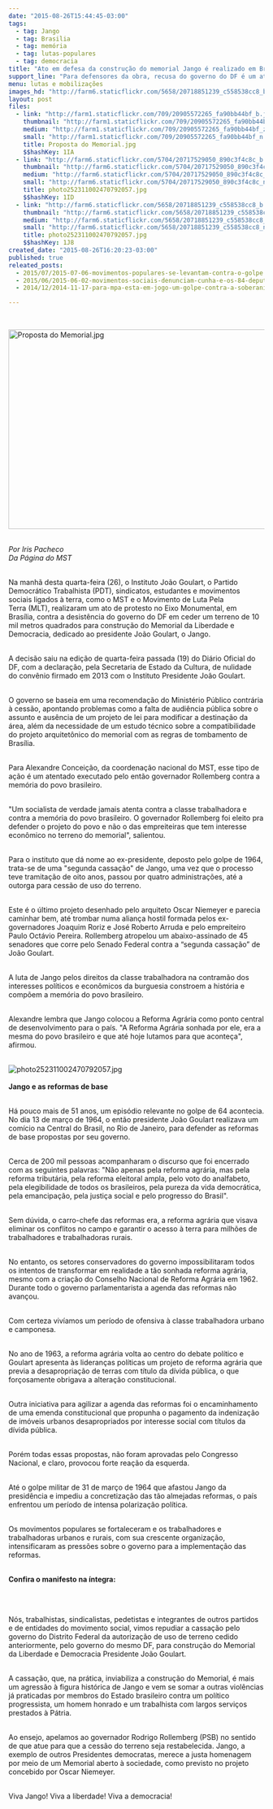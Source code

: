 ```yaml
---
date: "2015-08-26T15:44:45-03:00"
tags:
  - tag: Jango
  - tag: Brasilia
  - tag: memória
  - tag: lutas-populares
  - tag: democracia
title: "Ato em defesa da construção do memorial Jango é realizado em Brasília "
support_line: "Para defensores da obra, recusa do governo do DF é um atentado à memoria do povo brasileiro. "
menu: lutas e mobilizações
images_hd: "http://farm6.staticflickr.com/5658/20718851239_c558538cc8_b.jpg"
layout: post
files:
  - link: "http://farm1.staticflickr.com/709/20905572265_fa90bb44bf_b.jpg"
    thumbnail: "http://farm1.staticflickr.com/709/20905572265_fa90bb44bf_t.jpg"
    medium: "http://farm1.staticflickr.com/709/20905572265_fa90bb44bf_z.jpg"
    small: "http://farm1.staticflickr.com/709/20905572265_fa90bb44bf_n.jpg"
    title: Proposta do Memorial.jpg
    $$hashKey: 1IA
  - link: "http://farm6.staticflickr.com/5704/20717529050_890c3f4c8c_b.jpg"
    thumbnail: "http://farm6.staticflickr.com/5704/20717529050_890c3f4c8c_t.jpg"
    medium: "http://farm6.staticflickr.com/5704/20717529050_890c3f4c8c_z.jpg"
    small: "http://farm6.staticflickr.com/5704/20717529050_890c3f4c8c_n.jpg"
    title: photo252311002470792057.jpg
    $$hashKey: 1ID
  - link: "http://farm6.staticflickr.com/5658/20718851239_c558538cc8_b.jpg"
    thumbnail: "http://farm6.staticflickr.com/5658/20718851239_c558538cc8_t.jpg"
    medium: "http://farm6.staticflickr.com/5658/20718851239_c558538cc8_z.jpg"
    small: "http://farm6.staticflickr.com/5658/20718851239_c558538cc8_n.jpg"
    title: photo252311002470792057.jpg
    $$hashKey: 1J8
created_date: "2015-08-26T16:20:23-03:00"
published: true
releated_posts:
  - 2015/07/2015-07-06-movimentos-populares-se-levantam-contra-o-golpe.md
  - 2015/06/2015-06-02-movimentos-sociais-denunciam-cunha-e-os-84-deputados-que-mudaram-seus-votos.md
  - 2014/12/2014-11-17-para-mpa-esta-em-jogo-um-golpe-contra-a-soberania-nacional.md

---
```

<p>&nbsp;</p>

<p><img alt="Proposta do Memorial.jpg" height="393" src="http://farm1.staticflickr.com/709/20905572265_fa90bb44bf_b.jpg" width="700" /></p>

<p><br />
<em>Por Iris Pacheco<br />
Da P&aacute;gina do MST</em></p>

<p><br />
Na manh&atilde; desta quarta-feira (26), o Instituto Jo&atilde;o Goulart, o Partido Democr&aacute;tico Trabalhista (PDT), sindicatos, estudantes e&nbsp;movimentos sociais ligados &agrave;&nbsp;terra,&nbsp;como o MST e o Movimento de Luta Pela Terra&nbsp;(MLT), realizaram um ato de protesto no Eixo Monumental, em Bras&iacute;lia, contra a desist&ecirc;ncia do governo do DF em ceder um terreno de 10 mil metros quadrados para constru&ccedil;&atilde;o do Memorial da Liberdade e Democracia, dedicado ao presidente Jo&atilde;o Goulart, o Jango.</p>

<p><br />
A decis&atilde;o saiu na edi&ccedil;&atilde;o de quarta-feira passada (19) do Di&aacute;rio Oficial do DF, com a declara&ccedil;&atilde;o, pela Secretaria de Estado da Cultura, de nulidade do&nbsp;conv&ecirc;nio firmado em 2013 com o Instituto Presidente Jo&atilde;o Goulart.</p>

<p><br />
O governo se baseia em uma recomenda&ccedil;&atilde;o do Minist&eacute;rio P&uacute;blico contr&aacute;ria &agrave; cess&atilde;o, apontando problemas como a falta de audi&ecirc;ncia p&uacute;blica sobre o assunto e aus&ecirc;ncia de um projeto de lei para modificar a destina&ccedil;&atilde;o da &aacute;rea, al&eacute;m da necessidade de um estudo t&eacute;cnico sobre a compatibilidade do projeto arquitet&ocirc;nico do memorial com as regras de tombamento de Bras&iacute;lia.</p>

<p><br />
Para Alexandre Concei&ccedil;&atilde;o, da coordena&ccedil;&atilde;o nacional do MST, esse tipo de a&ccedil;&atilde;o &eacute; um atentado executado pelo ent&atilde;o governador Rollemberg contra a mem&oacute;ria do povo brasileiro.&nbsp;</p>

<p><br />
&quot;Um socialista de verdade jamais atenta contra a classe trabalhadora e contra a mem&oacute;ria do povo brasileiro. O governador Rollemberg foi eleito pra defender o projeto do povo e n&atilde;o o das empreiteiras que tem interesse econ&ocirc;mico no terreno do memorial&quot;, salientou.</p>

<p><br />
Para o instituto que d&aacute; nome ao ex-presidente, deposto pelo golpe de 1964, trata-se de uma &quot;segunda cassa&ccedil;&atilde;o&quot; de Jango, uma vez que o processo teve tramita&ccedil;&atilde;o de oito anos, passou por quatro administra&ccedil;&otilde;es, at&eacute; a outorga para cess&atilde;o de uso do terreno.&nbsp;</p>

<p><br />
Este &eacute; o &uacute;ltimo projeto desenhado pelo arquiteto Oscar Niemeyer e parecia caminhar bem, at&eacute; trombar numa alian&ccedil;a hostil formada pelos ex-governadores Joaquim Roriz e Jos&eacute; Roberto Arruda e pelo empreiteiro Paulo Oct&aacute;vio Pereira. Rollemberg atropelou um abaixo-assinado de 45 senadores que corre pelo Senado Federal contra a &ldquo;segunda cassa&ccedil;&atilde;o&rdquo; de Jo&atilde;o Goulart.</p>

<p><br />
A luta de Jango pelos direitos da classe trabalhadora na contram&atilde;o dos interesses pol&iacute;ticos e econ&ocirc;micos da burguesia constroem a hist&oacute;ria e comp&otilde;em a mem&oacute;ria do povo brasileiro.&nbsp;</p>

<p><br />
Alexandre lembra que Jango colocou a Reforma Agr&aacute;ria como ponto central de desenvolvimento para o pa&iacute;s. &quot;A Reforma Agr&aacute;ria sonhada por ele, era a mesma do povo brasileiro e que at&eacute; hoje lutamos para que aconte&ccedil;a&quot;, afirmou.<br />
&nbsp;</p>

<p><img alt="photo252311002470792057.jpg" src="http://farm6.staticflickr.com/5704/20717529050_890c3f4c8c_b.jpg" /><br />
<br />
<strong>Jango e as reformas de base&nbsp;</strong></p>

<p><br />
H&aacute; pouco mais de 51 anos, um epis&oacute;dio relevante no golpe de 64 acontecia. No dia 13 de mar&ccedil;o de 1964, o ent&atilde;o presidente Jo&atilde;o Goulart realizava um com&iacute;cio na Central do Brasil, no Rio de Janeiro, para defender as reformas de base propostas por seu governo.</p>

<p><br />
Cerca de 200 mil pessoas acompanharam o discurso que foi encerrado com as seguintes palavras: &quot;N&atilde;o apenas pela reforma agr&aacute;ria, mas pela reforma tribut&aacute;ria, pela reforma eleitoral ampla, pelo voto do analfabeto, pela elegibilidade de todos os brasileiros, pela pureza da vida democr&aacute;tica, pela emancipa&ccedil;&atilde;o, pela justi&ccedil;a social e pelo progresso do Brasil&quot;.</p>

<p><br />
Sem d&uacute;vida, o carro-chefe das reformas era, a reforma agr&aacute;ria que visava eliminar os conflitos no campo e garantir o acesso &agrave; terra para milh&otilde;es de trabalhadores e trabalhadoras rurais.</p>

<p><br />
No entanto, os setores conservadores do governo impossibilitaram todos os intentos de transformar em realidade a t&atilde;o sonhada reforma agr&aacute;ria, mesmo com a cria&ccedil;&atilde;o do Conselho Nacional de Reforma Agr&aacute;ria em 1962. Durante todo o governo parlamentarista a agenda das reformas n&atilde;o avan&ccedil;ou.</p>

<p><br />
Com certeza viv&iacute;amos um per&iacute;odo de ofensiva &agrave; classe trabalhadora urbano e camponesa.</p>

<p><br />
No ano de 1963, a reforma agr&aacute;ria volta ao centro do debate pol&iacute;tico e Goulart apresenta &agrave;s lideran&ccedil;as pol&iacute;ticas um projeto de reforma agr&aacute;ria que previa a desapropria&ccedil;&atilde;o de terras com t&iacute;tulo da d&iacute;vida p&uacute;blica, o que for&ccedil;osamente obrigava a altera&ccedil;&atilde;o constitucional.</p>

<p><br />
Outra iniciativa para agilizar a agenda das reformas foi o encaminhamento de uma emenda constitucional que propunha o pagamento da indeniza&ccedil;&atilde;o de im&oacute;veis urbanos desapropriados por interesse social com t&iacute;tulos da d&iacute;vida p&uacute;blica.</p>

<p><br />
Por&eacute;m todas essas propostas, n&atilde;o foram aprovadas pelo Congresso Nacional, e claro, provocou forte rea&ccedil;&atilde;o da esquerda.</p>

<p><br />
At&eacute; o golpe militar de 31 de mar&ccedil;o de 1964 que afastou Jango da presid&ecirc;ncia e impediu a concretiza&ccedil;&atilde;o das t&atilde;o almejadas reformas, o pa&iacute;s enfrentou um per&iacute;odo de intensa polariza&ccedil;&atilde;o pol&iacute;tica.</p>

<p><br />
Os movimentos populares se fortaleceram e os trabalhadores e trabalhadoras urbanos e rurais, com sua crescente organiza&ccedil;&atilde;o, intensificaram as press&otilde;es sobre o governo para a implementa&ccedil;&atilde;o das reformas.&nbsp;</p>

<p><br />
<strong>Confira o manifesto na &iacute;ntegra:&nbsp;</strong></p>

<p>&nbsp;</p>

<p><br />
N&oacute;s, trabalhistas, sindicalistas, pedetistas e integrantes de outros partidos e de entidades do movimento social, vimos repudiar a cassa&ccedil;&atilde;o pelo governo do Distrito Federal da autoriza&ccedil;&atilde;o de uso de terreno cedido anteriormente, pelo governo do mesmo DF, para constru&ccedil;&atilde;o do Memorial da Liberdade e Democracia Presidente Jo&atilde;o Goulart.</p>

<p><br />
A cassa&ccedil;&atilde;o, que, na pr&aacute;tica, inviabiliza a constru&ccedil;&atilde;o do Memorial, &eacute; mais um agress&atilde;o &agrave; figura hist&oacute;rica de Jango e vem se somar a outras viol&ecirc;ncias j&aacute; praticadas por membros do Estado brasileiro contra um pol&iacute;tico progressista, um homem honrado e um trabalhista com largos servi&ccedil;os prestados &agrave; P&aacute;tria.</p>

<p><br />
Ao ensejo, apelamos ao governador Rodrigo Rollemberg (PSB) no sentido de que atue para que a cess&atilde;o do terreno seja restabelecida. Jango, a exemplo de outros Presidentes democratas, merece a justa homenagem por meio de um Memorial aberto &agrave; sociedade, como previsto no projeto concebido por Oscar Niemeyer.</p>

<p><br />
Viva Jango! Viva a liberdade! Viva a democracia!</p>
